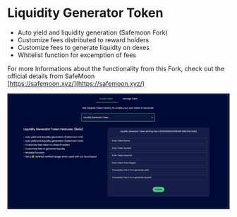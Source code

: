 # Liquidity Generator Token

* Auto yield and liquidity generation \(Safemoon Fork\) 
* Customize fees distributed to reward holders 
* Customize fees to generate liquidty on dexes
* Whitelist function for excemption of fees

For more Informations about the functionality from this Fork, check out the official details from SafeMoon  
[https://safemoon.xyz/](https://safemoon.xyz/)



![](../.gitbook/assets/screenshot-2021-10-06-at-7.21.14-pm.png)

